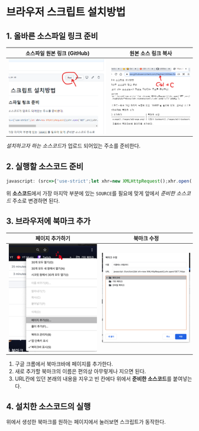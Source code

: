 # 브라우저 스크립트 설치방법

## 1. 올바른 소스파일 링크 준비

| 소스파일 원본 링크 (GitHub)                     | 원본 소스 링크 복사                       |
| ----------------------------------------------- | ----------------------------------------- |
| ![Look for RAW button](./images/raw-button.png) | ![Copy source url](./images/copy-url.png) |

*설치하고자 하는 소스코드*가 업로드 되어있는 주소를 준비한다.

## 2. 실행할 소스코드 준비

```javascript
javascript: (src=>{'use-strict';let xhr=new XMLHttpRequest();xhr.open('GET',src);xhr.onreadystatechange=()=>{if(xhr.readyState==XMLHttpRequest.DONE)eval(xhr.responseText);};xhr.send();})('SOURCE');
```

위 **소스코드**에서 가장 마지막 부분에 있는 `SOURCE`를 필요에 맞게 앞에서 _준비한 소스코드_ 주소로 변경하면 된다.

## 3. 브라우저에 북마크 추가

| 페이지 추가하기                      | 북마크 수정                                  |
| ------------------------------------ | -------------------------------------------- |
| ![Add a page](./images/add-page.png) | ![Edit bookmark](./images/edit-bookmark.png) |

1. 구글 크롬에서 북마크바에 페이지를 추가한다.
1. 새로 추가할 북마크의 이름은 편의상 아무렇게나 지으면 된다.
1. URL칸에 있던 본래의 내용을 지우고 빈 칸에다 위에서 **준비한 소스코드**를 붙여넣는다.

## 4. 설치한 소스코드의 실행

위에서 생성한 북마크를 원하는 페이지에서 눌러보면 스크립트가 동작한다.

